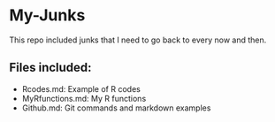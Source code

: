 # My-Junks
This repo included junks that I need to go back to every now and then.


## Files included:
* Rcodes.md:  Example of R codes
* MyRfunctions.md:  My R functions
* Github.md:  Git commands and markdown examples

